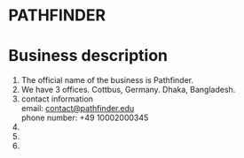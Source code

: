 # PATHFINDER

# Business description

1. The official name of the business is Pathfinder.
2. We have 3 offices. Cottbus, Germany. Dhaka, Bangladesh.
3. contact information  
   email: contact@pathfinder.edu  
   phone number: +49 10002000345
4.
5.
6.
